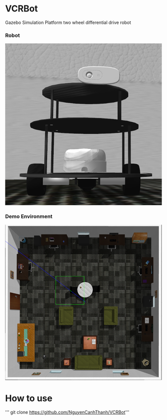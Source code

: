 # VCRBot
 Gazebo Simulation Platform two wheel differential drive robot

### Robot
![VCR robot](https://github.com/NguyenCanhThanh/VCRBot/blob/main/docs/robot.png)

### Demo Environment
![Small House](https://github.com/NguyenCanhThanh/VCRBot/blob/main/docs/environment.png)

# How to use

''' git clone https://github.com/NguyenCanhThanh/VCRBot'''
